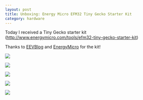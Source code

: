 ```yaml
---
layout: post
title: Unboxing: Energy Micro EFM32 Tiny Gecko Starter Kit  
category: hardware
---
```

Today I received a Tiny Gecko starter kit (http://www.energymicro.com/tools/efm32-tiny-gecko-starter-kit)

Thanks to [EEVBlog](http://www.eevblog.com/) and [EnergyMicro](http://energymicro.com/) for the kit!

![][0]

![][1]

![][2]

![][3]

![][4]


[0]: /images/DSC_0470.JPG
[1]: /images/DSC_0471.JPG
[2]: /images/DSC_0472.JPG
[3]: /images/DSC_0473.JPG
[4]: /images/DSC_0474.JPG